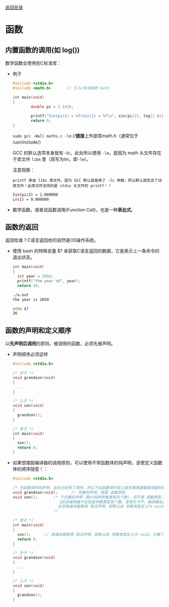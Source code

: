 [返回目录](/README.md)

函数
===========================


内置函数的调用(如 log())
----------

数学函数会使用到C标准库：
  
  - 例子
    
    ```c
    #include <stdio.h>
    #include <math.h>       // 引入C标准库的 math

    int main(void)
    {
            double pi = 3.1416;
            
            printf("Sin(pi/2) = %f\nLn(1) = %f\n", sin(pi/2), log(1.0));
            return 0;
    }
    ```
    
    `sudo gcc -Wall maths.c -lm`        //**链接**上外部库math.h（通常位于 /usr/include/）
    
    GCC 的默认选项本身就有 -lc，此处所以使用 `-lm`，是因为 math 头文件存在于库文件 `libm` 里（简写为lm，即`-lm`）。
      
      注意观察：
        
        printf 来自 libc 库文件，因为 GCC 默认就是用了 -lc 参数，所以默认就包含了词库文件！此库文件支持的是 stdio 头文件的 printf！！
    
    ```bash
    Sin(pi/2) = 1.000000
    Ln(1) = 0.000000
    ```
    
  - 数学函数，或者说函数调用(Function Call)，也是一种**表达式**。
  
  
函数的返回
----------

返回给谁？C语言返回给的自然是OS操作系统。

  - 使用 bash 的特殊变量 $? 来获取C语言返回的数据，它是表示上一条命令的退出状态。
    
    `````C
    int main(void)
    {
      int year = 2050;
      printf("the year %d", year);
      return 26;
    `````
    
    ```bash
    ./a.out
    the year is 2050
    
    echo $?
    26
    ```

函数的声明和定义顺序
----------

以**先声明后调用**的原则，被调用的函数，必须先被声明。

  - 声明顺序必须这样
    
    `````c
    #include <stdio.h>
    
    /* 孙子 */
    void grandson(void)
    {
      ...
    }
    
    /* 儿子 */
    void son(void)
    {
      grandson();
    }
    
    /* 老子 */
    int main(void)
    {
      son();
      return 0;
    }
    `````
  
  - 如果想摆脱编译器的调用原则，可以使用不带函数体的纯声明，该使定义函数体的顺序随意！：
    
    `````c
    #include <stdio.h>
    
    /* 无函数体的纯声明，此处已经有了顺序，所以下边函数体的定义就无需再遵循编译器的顺序了。其实就是顺序在此处已定！ */
    void grandson(void);      // 完整的声明，就是 函数原型
    void son();       /* 不完整的声明（缺少指明参数类型及个数），则不是 函数原型；
                        【此处编译器不会检查参数类型及个数，至把关不严，编译器会直接通过】；
                        会导致编译器使用 隐式声明，即默认给 参数类型定义为 void，大概了解即可
                      */
    
    /* 老子 */
    int main(void)
    {
      son();      // 致编译器使用 隐式声明，即默认给 参数类型定义为 void，大概了解即可
      return 0;
    }
    
    /* 孙子 */
    void grandson(void)
    {
      ...
    }
    
    /* 儿子 */
    void son(void)
    {
      grandson();
    }
    `````
